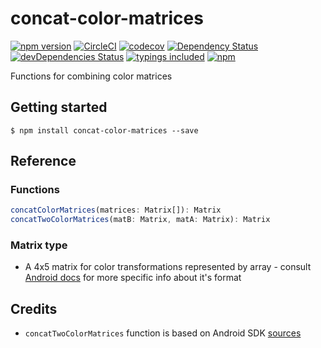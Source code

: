 # concat-color-matrices
[![npm version](https://badge.fury.io/js/concat-color-matrices.svg?t=1495378566925)](https://badge.fury.io/js/concat-color-matrices)
[![CircleCI](https://circleci.com/gh/iyegoroff/concat-color-matrices.svg?style=svg)](https://circleci.com/gh/iyegoroff/concat-color-matrices)
[![codecov](https://codecov.io/gh/iyegoroff/concat-color-matrices/branch/master/graph/badge.svg?t=1520230083925)](https://codecov.io/gh/iyegoroff/concat-color-matrices)
[![Dependency Status](https://david-dm.org/iyegoroff/concat-color-matrices.svg?t=1495378566925)](https://david-dm.org/iyegoroff/concat-color-matrices)
[![devDependencies Status](https://david-dm.org/iyegoroff/concat-color-matrices/dev-status.svg)](https://david-dm.org/iyegoroff/concat-color-matrices?type=dev)
[![typings included](https://img.shields.io/badge/typings-included-brightgreen.svg?t=1495378566925)](src/index.d.ts)
[![npm](https://img.shields.io/npm/l/express.svg?t=1495378566925)](https://www.npmjs.com/package/concat-color-matrices)

Functions for combining color matrices

## Getting started

`$ npm install concat-color-matrices --save`

## Reference

### Functions

```typescript
concatColorMatrices(matrices: Matrix[]): Matrix
concatTwoColorMatrices(matB: Matrix, matA: Matrix): Matrix
```

### Matrix type

- A 4x5 matrix for color transformations represented by array -
  consult [Android docs](https://developer.android.com/reference/android/graphics/ColorMatrix)
	for more specific info about it's format

## Credits

- `concatTwoColorMatrices` function is based on Android SDK [sources](https://goo.gl/MMDopQ)
